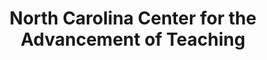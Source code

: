 ---
layout: repo
title: "North Carolina Center for the Advancement of Teaching"
id: 4357
permalink: repos/4357/
---